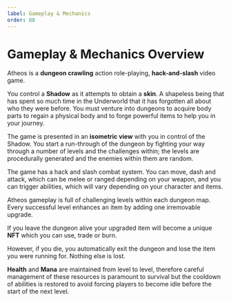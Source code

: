 ```yaml
---
label: Gameplay & Mechanics
order: 88
---
```


# Gameplay & Mechanics Overview
Atheos is a **dungeon crawling** action role-playing, **hack-and-slash** video game.  

You control a **Shadow** as it attempts to obtain a **skin**. A shapeless being that has spent so much time in the Underworld that it has forgotten all about who they were before.  You must venture into dungeons to acquire body parts to regain a physical body and to forge powerful items to help you in your journey.

The game is presented in an **isometric view** with you in control of the Shadow. You start a run-through of the dungeon by fighting your way through a number of levels and the challenges within; the levels are procedurally generated and the enemies within them are random. 

The game has a hack and slash combat system. You can move, dash and attack, which can be melee or ranged depending on your weapon, and you can trigger abilities, which will vary depending on your character and items.

Atheos gameplay is full of challenging levels within each dungeon map.  Every successful level enhances an item by adding one irremovable upgrade.

If you leave the dungeon alive your upgraded item will become a unique **NFT** which you can use, trade or burn. 

However, if you die, you automatically exit the dungeon and lose the item you were running for. Nothing else is lost.

**Health** and **Mana** are maintained from level to level, therefore careful management of these resources is paramount to survival but 
the cooldown of abilities is restored to avoid forcing players to become idle before the start of the next level.
